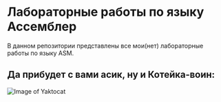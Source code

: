 # Лабораторные работы по языку Ассемблер
В данном репозитории представлены все мои(нет) лабораторные работы по языку ASM.

## Да прибудет с вами асик, ну и Котейка-воин:
![Image of Yaktocat](https://octodex.github.com/images/yaktocat.png)
